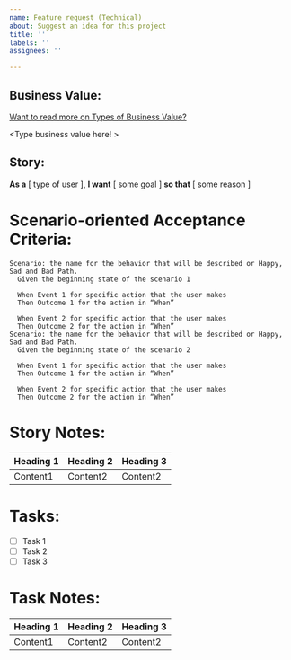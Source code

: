 ```yaml
---
name: Feature request (Technical)
about: Suggest an idea for this project
title: ''
labels: ''
assignees: ''

---
```


## Business Value:
[Want to read more on Types of Business Value?](https://docs.google.com/spreadsheets/d/1Bvcam238-mvESbTmEgLjkR0Dhrb9TmP4aQ7b3st8pMc/edit#gid=0)

<Type business value here! >

## Story:

**As a**  [ type of user ],
**I want** [ some goal ]
**so that** [ some reason ]


# Scenario-oriented Acceptance Criteria:

```gherkin
Scenario: the name for the behavior that will be described or Happy, Sad and Bad Path.
  Given the beginning state of the scenario 1
  
  When Event 1 for specific action that the user makes
  Then Outcome 1 for the action in “When”
  
  When Event 2 for specific action that the user makes
  Then Outcome 2 for the action in “When”
Scenario: the name for the behavior that will be described or Happy, Sad and Bad Path.
  Given the beginning state of the scenario 2
  
  When Event 1 for specific action that the user makes
  Then Outcome 1 for the action in “When”
  
  When Event 2 for specific action that the user makes
  Then Outcome 2 for the action in “When”
```

# Story Notes:

| Heading 1 | Heading 2 | Heading 3 |
|-----------|-----------|-----------|
| Content1  | Content2  | Content2  |

# Tasks:

- [ ] Task 1
- [ ] Task 2
- [ ] Task 3

# Task Notes:

| Heading 1 | Heading 2 | Heading 3 |
|-----------|-----------|-----------|
| Content1  | Content2  | Content2  |
